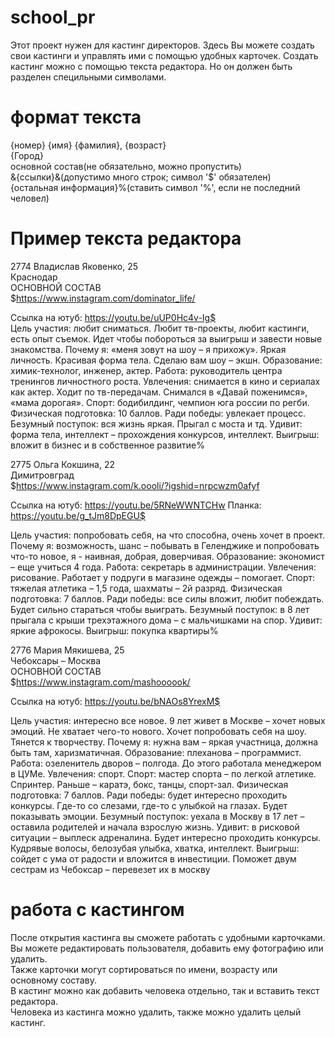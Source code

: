 # school_pr
Этот проект нужен для кастинг директоров.
Здесь Вы можете создать свои кастинги и управлять ими с помощью удобных карточек.
Создать кастинг можно с помощью текста редактора. Но он должен быть разделен специльными символами.
# формат текста
{номер} {имя} {фамилия}, {возраст} <br>
{Город}<br>
основной состав(не обязательно, можно пропустить)<br>
&{ссылки}&(допустимо много строк; символ '$' обязателен)<br>
{остальная информация}%(ставить символ '%', если не последний человел)
# Пример текста редактора
2774 Владислав Яковенко, 25<br>
Краснодар<br>
ОСНОВНОЙ СОСТАВ<br>
$https://www.instagram.com/dominator_life/
 
Ссылка на ютуб: https://youtu.be/uUP0Hc4v-Ig$<br>
Цель участия: любит сниматься. Любит тв-проекты, любит кастинги, есть опыт съемок. Идет чтобы побороться за выигрыш и завести новые знакомства. 
Почему я: «меня зовут на шоу – я прихожу». Яркая личность. Красивая форма тела. Сделаю вам шоу – экшн.
Образование: химик-технолог, инженер, актер.
Работа: руководитель центра тренингов личностного роста.
Увлечения: снимается в кино и сериалах как актер. Ходит по тв-передачам. Снимался в «Давай поженимся», «мама дорогая».
Спорт: бодибилдинг, чемпион юга россии по регби.
Физическая подготовка: 10 баллов.
Ради победы: увлекает процесс.
Безумный поступок: вся жизнь яркая. Прыгал с моста и тд. 
Удивит: форма тела, интеллект – прохождения конкурсов, интеллект. 
Выигрыш: вложит в бизнес и в собственное развитие%<br>


2775 Ольга Кокшина, 22<br>
Димитровград<br>
$https://www.instagram.com/k.oooli/?igshid=nrpcwzm0afyf
 
Ссылка на ютуб: https://youtu.be/5RNeWWNTCHw
Планка: https://youtu.be/g_tJm8DpEGU$<br>

Цель участия: попробовать себя, на что способна, очень хочет в проект. 
Почему я: возможность, шанс – побывать в Геленджике и попробовать что-то новое, я - наивная, добрая, доверчивая. 
Образование: экономист – еще учиться 4 года. 
Работа: секретарь в администрации. 
Увлечения: рисование. Работает у подруги в магазине одежды – помогает. 
Спорт: тяжелая атлетика – 1,5 года, шахматы – 2й разряд.
Физическая подготовка: 7 баллов.
Ради победы: все силы вложит, любит побеждать. Будет сильно стараться чтобы выиграть. 
Безумный поступок: в 8 лет прыгала с крыши трехэтажного дома – с мальчишками на спор.
Удивит: яркие афрокосы.
Выигрыш: покупка квартиры%<br>


2776 Мария Мякишева, 25<br>
Чебоксары – Москва<br>
ОСНОВНОЙ СОСТАВ<br>
$https://www.instagram.com/mashoooook/
 
Ссылка на ютуб: https://youtu.be/bNAOs8YrexM$<br>

Цель участия: интересно все новое. 9 лет живет в Москве – хочет новых эмоций. Не хватает чего-то нового. Хочет попробовать себя на шоу. Тянется к творчеству.
Почему я: нужна вам – яркая участница, должна быть там, харизматичная. 
Образование: плеханова – программист. 
Работа: озеленитель дворов – полгода. До этого работала менеджером в ЦУМе.
Увлечения: спорт.
Спорт: мастер спорта – по легкой атлетике. Спринтер. Раньше – каратэ, бокс, танцы, спорт-зал. 
Физическая подготовка: 7 баллов.
Ради победы: будет интересно проходить конкурсы. Где-то со слезами, где-то с улыбкой на глазах. Будет показывать эмоции. 
Безумный поступок: уехала в Москву в 17 лет – оставила родителей и начала взрослую жизнь.
Удивит: в рисковой ситуации – выплеск адреналина. Будет интересно проходить конкурсы. Кудрявые волосы, белозубая улыбка, хватка, интеллект.
Выигрыш: сойдет с ума от радости и вложится в инвестиции. Поможет двум сестрам из Чебоксар – перевезет их в москву

# работа с кастингом
После открытия кастинга вы сможете работать с удобными карточками.<br>
Вы можете редактировать пользователя, добавить ему фотографию или удалить.<br>
Также карточки могут сортироваться по имени, возрасту или основному составу.<br>
В кастинг можно как добавить человека отдельно, так и вставить текст редактора.<br>
Человека из кастинга можно удалить, также можно удалить целый кастинг.
